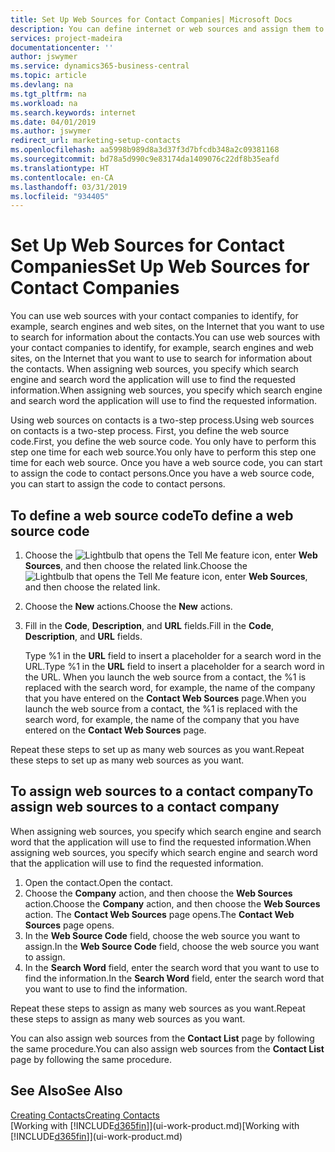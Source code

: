 ```yaml
---
title: Set Up Web Sources for Contact Companies| Microsoft Docs
description: You can define internet or web sources and assign them to a contact company to help identify how you want to search for information about your contacts.
services: project-madeira
documentationcenter: ''
author: jswymer
ms.service: dynamics365-business-central
ms.topic: article
ms.devlang: na
ms.tgt_pltfrm: na
ms.workload: na
ms.search.keywords: internet
ms.date: 04/01/2019
ms.author: jswymer
redirect_url: marketing-setup-contacts
ms.openlocfilehash: aa5998b989d8a3d37f3d7bfcdb348a2c09381168
ms.sourcegitcommit: bd78a5d990c9e83174da1409076c22df8b35eafd
ms.translationtype: HT
ms.contentlocale: en-CA
ms.lasthandoff: 03/31/2019
ms.locfileid: "934405"
---
```

# <a name="set-up-web-sources-for-contact-companies"></a><span data-ttu-id="d5d49-103">Set Up Web Sources for Contact Companies</span><span class="sxs-lookup"><span data-stu-id="d5d49-103">Set Up Web Sources for Contact Companies</span></span>
<span data-ttu-id="d5d49-104">You can use web sources with your contact companies to identify, for example, search engines and web sites, on the Internet that you want to use to search for information about the contacts.</span><span class="sxs-lookup"><span data-stu-id="d5d49-104">You can use web sources with your contact companies to identify, for example, search engines and web sites, on the Internet that you want to use to search for information about the contacts.</span></span> <span data-ttu-id="d5d49-105">When assigning web sources, you specify which search engine and search word the application will use to find the requested information.</span><span class="sxs-lookup"><span data-stu-id="d5d49-105">When assigning web sources, you specify which search engine and search word the application will use to find the requested information.</span></span>

<span data-ttu-id="d5d49-106">Using web sources on contacts is a two-step process.</span><span class="sxs-lookup"><span data-stu-id="d5d49-106">Using web sources on contacts is a two-step process.</span></span> <span data-ttu-id="d5d49-107">First, you define the web source code.</span><span class="sxs-lookup"><span data-stu-id="d5d49-107">First, you define the web source code.</span></span> <span data-ttu-id="d5d49-108">You only have to perform this step one time for each web source.</span><span class="sxs-lookup"><span data-stu-id="d5d49-108">You only have to perform this step one time for each web source.</span></span> <span data-ttu-id="d5d49-109">Once you have a web source code, you can start to assign the code to contact persons.</span><span class="sxs-lookup"><span data-stu-id="d5d49-109">Once you have a web source code, you can start to assign the code to contact persons.</span></span>

## <a name="to-define-a-web-source-code"></a><span data-ttu-id="d5d49-110">To define a web source code</span><span class="sxs-lookup"><span data-stu-id="d5d49-110">To define a web source code</span></span>
1. <span data-ttu-id="d5d49-111">Choose the ![Lightbulb that opens the Tell Me feature](media/ui-search/search_small.png "Tell me what you want to do") icon, enter **Web Sources**, and then choose the related link.</span><span class="sxs-lookup"><span data-stu-id="d5d49-111">Choose the ![Lightbulb that opens the Tell Me feature](media/ui-search/search_small.png "Tell me what you want to do") icon, enter **Web Sources**, and then choose the related link.</span></span>
2. <span data-ttu-id="d5d49-112">Choose the **New** actions.</span><span class="sxs-lookup"><span data-stu-id="d5d49-112">Choose the **New** actions.</span></span>
3. <span data-ttu-id="d5d49-113">Fill in the **Code**, **Description**, and **URL** fields.</span><span class="sxs-lookup"><span data-stu-id="d5d49-113">Fill in the **Code**, **Description**, and **URL** fields.</span></span>

    <span data-ttu-id="d5d49-114">Type %1 in the **URL** field to insert a placeholder for a search word in the URL.</span><span class="sxs-lookup"><span data-stu-id="d5d49-114">Type %1 in the **URL** field to insert a placeholder for a search word in the URL.</span></span> <span data-ttu-id="d5d49-115">When you launch the web source from a contact, the %1 is replaced with the search word, for example, the name of the company that you have entered on the **Contact Web Sources** page.</span><span class="sxs-lookup"><span data-stu-id="d5d49-115">When you launch the web source from a contact, the %1 is replaced with the search word, for example, the name of the company that you have entered on the **Contact Web Sources** page.</span></span>

<span data-ttu-id="d5d49-116">Repeat these steps to set up as many web sources as you want.</span><span class="sxs-lookup"><span data-stu-id="d5d49-116">Repeat these steps to set up as many web sources as you want.</span></span>

## <a name="to-assign-web-sources-to-a-contact-company"></a><span data-ttu-id="d5d49-117">To assign web sources to a contact company</span><span class="sxs-lookup"><span data-stu-id="d5d49-117">To assign web sources to a contact company</span></span>
<span data-ttu-id="d5d49-118">When assigning web sources, you specify which search engine and search word that the application will use to find the requested information.</span><span class="sxs-lookup"><span data-stu-id="d5d49-118">When assigning web sources, you specify which search engine and search word that the application will use to find the requested information.</span></span>

1. <span data-ttu-id="d5d49-119">Open the contact.</span><span class="sxs-lookup"><span data-stu-id="d5d49-119">Open the contact.</span></span>
2. <span data-ttu-id="d5d49-120">Choose the **Company** action, and then choose the **Web Sources** action.</span><span class="sxs-lookup"><span data-stu-id="d5d49-120">Choose the **Company** action, and then choose the **Web Sources** action.</span></span> <span data-ttu-id="d5d49-121">The **Contact Web Sources** page opens.</span><span class="sxs-lookup"><span data-stu-id="d5d49-121">The **Contact Web Sources** page opens.</span></span>
3. <span data-ttu-id="d5d49-122">In the **Web Source Code** field, choose the web source you want to assign.</span><span class="sxs-lookup"><span data-stu-id="d5d49-122">In the **Web Source Code** field, choose the web source you want to assign.</span></span>
4. <span data-ttu-id="d5d49-123">In the **Search Word** field, enter the search word that you want to use to find the information.</span><span class="sxs-lookup"><span data-stu-id="d5d49-123">In the **Search Word** field, enter the search word that you want to use to find the information.</span></span>

<span data-ttu-id="d5d49-124">Repeat these steps to assign as many web sources as you want.</span><span class="sxs-lookup"><span data-stu-id="d5d49-124">Repeat these steps to assign as many web sources as you want.</span></span>

<span data-ttu-id="d5d49-125">You can also assign web sources from the **Contact List** page by following the same procedure.</span><span class="sxs-lookup"><span data-stu-id="d5d49-125">You can also assign web sources from the **Contact List** page by following the same procedure.</span></span>

## <a name="see-also"></a><span data-ttu-id="d5d49-126">See Also</span><span class="sxs-lookup"><span data-stu-id="d5d49-126">See Also</span></span>
[<span data-ttu-id="d5d49-127">Creating Contacts</span><span class="sxs-lookup"><span data-stu-id="d5d49-127">Creating Contacts</span></span>](marketing-create-contact-companies.md)  
<span data-ttu-id="d5d49-128">[Working with [!INCLUDE[d365fin](includes/d365fin_md.md)]](ui-work-product.md)</span><span class="sxs-lookup"><span data-stu-id="d5d49-128">[Working with [!INCLUDE[d365fin](includes/d365fin_md.md)]](ui-work-product.md)</span></span>
